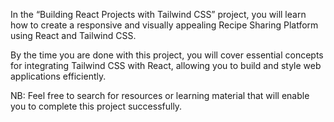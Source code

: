 In the “Building React Projects with Tailwind CSS” project, you will learn how to create a responsive and visually appealing Recipe Sharing Platform using React and Tailwind CSS.

By the time you are done with this project, you will cover essential concepts for integrating Tailwind CSS with React, allowing you to build and style web applications efficiently.

NB: Feel free to search for resources or learning material that will enable you to complete this project successfully.
